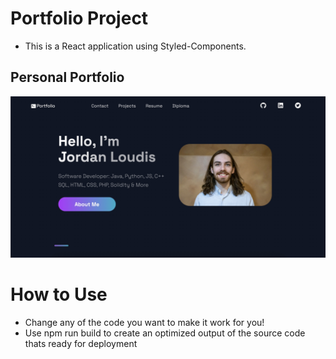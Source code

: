 # Portfolio Project
- This is a React application using Styled-Components. 

## Personal Portfolio

![Portfolio Website](https://github.com/jmloudis/PortfolioWebsite/blob/master/public/images/PortfolioImage.jpg)

# How to Use
- Change any of the code you want to make it work for you!
- Use npm run build to create an optimized output of the source code thats ready for deployment
